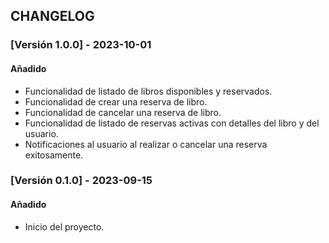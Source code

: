 
## CHANGELOG

### [Versión 1.0.0] - 2023-10-01

#### Añadido

- Funcionalidad de listado de libros disponibles y reservados.
- Funcionalidad de crear una reserva de libro.
- Funcionalidad de cancelar una reserva de libro.
- Funcionalidad de listado de reservas activas con detalles del libro y del usuario.
- Notificaciones al usuario al realizar o cancelar una reserva exitosamente.

### [Versión 0.1.0] - 2023-09-15

#### Añadido

- Inicio del proyecto.




